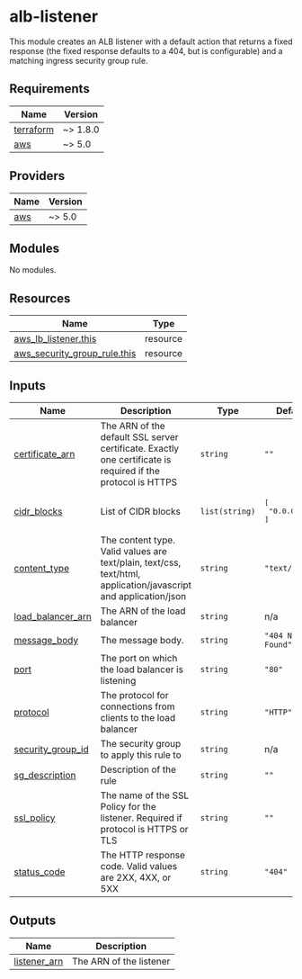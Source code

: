 # alb-listener
This module creates an ALB listener with a default action that returns a fixed response (the fixed response defaults to a 404, but is configurable) and a matching ingress security group rule.

<!-- BEGINNING OF PRE-COMMIT-TERRAFORM DOCS HOOK -->
## Requirements

| Name | Version |
|------|---------|
| <a name="requirement_terraform"></a> [terraform](#requirement\_terraform) | ~> 1.8.0 |
| <a name="requirement_aws"></a> [aws](#requirement\_aws) | ~> 5.0 |

## Providers

| Name | Version |
|------|---------|
| <a name="provider_aws"></a> [aws](#provider\_aws) | ~> 5.0 |

## Modules

No modules.

## Resources

| Name | Type |
|------|------|
| [aws_lb_listener.this](https://registry.terraform.io/providers/hashicorp/aws/latest/docs/resources/lb_listener) | resource |
| [aws_security_group_rule.this](https://registry.terraform.io/providers/hashicorp/aws/latest/docs/resources/security_group_rule) | resource |

## Inputs

| Name | Description | Type | Default | Required |
|------|-------------|------|---------|:--------:|
| <a name="input_certificate_arn"></a> [certificate\_arn](#input\_certificate\_arn) | The ARN of the default SSL server certificate. Exactly one certificate is required if the protocol is HTTPS | `string` | `""` | no |
| <a name="input_cidr_blocks"></a> [cidr\_blocks](#input\_cidr\_blocks) | List of CIDR blocks | `list(string)` | <pre>[<br>  "0.0.0.0/0"<br>]</pre> | no |
| <a name="input_content_type"></a> [content\_type](#input\_content\_type) | The content type. Valid values are text/plain, text/css, text/html, application/javascript and application/json | `string` | `"text/plain"` | no |
| <a name="input_load_balancer_arn"></a> [load\_balancer\_arn](#input\_load\_balancer\_arn) | The ARN of the load balancer | `string` | n/a | yes |
| <a name="input_message_body"></a> [message\_body](#input\_message\_body) | The message body. | `string` | `"404 Not Found"` | no |
| <a name="input_port"></a> [port](#input\_port) | The port on which the load balancer is listening | `string` | `"80"` | no |
| <a name="input_protocol"></a> [protocol](#input\_protocol) | The protocol for connections from clients to the load balancer | `string` | `"HTTP"` | no |
| <a name="input_security_group_id"></a> [security\_group\_id](#input\_security\_group\_id) | The security group to apply this rule to | `string` | n/a | yes |
| <a name="input_sg_description"></a> [sg\_description](#input\_sg\_description) | Description of the rule | `string` | `""` | no |
| <a name="input_ssl_policy"></a> [ssl\_policy](#input\_ssl\_policy) | The name of the SSL Policy for the listener. Required if protocol is HTTPS or TLS | `string` | `""` | no |
| <a name="input_status_code"></a> [status\_code](#input\_status\_code) | The HTTP response code. Valid values are 2XX, 4XX, or 5XX | `string` | `"404"` | no |

## Outputs

| Name | Description |
|------|-------------|
| <a name="output_listener_arn"></a> [listener\_arn](#output\_listener\_arn) | The ARN of the listener |
<!-- END OF PRE-COMMIT-TERRAFORM DOCS HOOK -->

